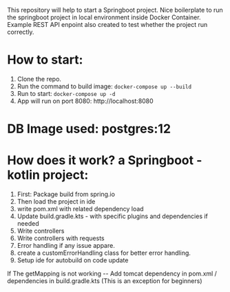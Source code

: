 This repository will help to start a Springboot project. Nice boilerplate to run the springboot project in local environment inside Docker Container. Example REST API enpoint also created to test whether the project run correctly. 
# How to start:
1. Clone the repo.
2. Run the command to build image: ```docker-compose up --build```
3. Run to start: ```docker-compose up -d ```
4. App will run on port 8080: http://localhost:8080

# DB Image used: postgres:12

# How does it work? a Springboot - kotlin project:
1. First: Package build from spring.io
2. Then load the project in ide
3. write pom.xml with related dependency load
4. Update build.gradle.kts - with specific plugins and dependencies if needed
5. Write controllers
6. Write controllers with requests
7. Error handling if any issue appare.
8. create a customErrorHandling class for better error handling.
9. Setup ide for autobuild on code update

If The getMapping is not working -- Add tomcat dependency in pom.xml / dependencies in build.gradle.kts (This is an exception for beginners)






